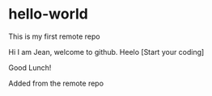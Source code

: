 # hello-world
This is my first remote repo

Hi I am Jean, welcome to github. Heelo
[Start your coding]

Good Lunch!

Added from the remote repo
